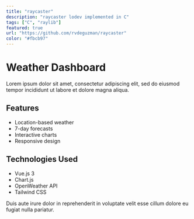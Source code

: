 ```yaml
---
title: "raycaster"
description: "raycaster lodev implemented in C"
tags: ["C", "raylib"]
featured: true
url: "https://github.com/rvdeguzman/raycaster"
color: "#fbcb97"
---
```


# Weather Dashboard

Lorem ipsum dolor sit amet, consectetur adipiscing elit, sed do eiusmod tempor incididunt ut labore et dolore magna aliqua.

## Features

- Location-based weather
- 7-day forecasts
- Interactive charts
- Responsive design

## Technologies Used

- Vue.js 3
- Chart.js
- OpenWeather API
- Tailwind CSS

Duis aute irure dolor in reprehenderit in voluptate velit esse cillum dolore eu fugiat nulla pariatur.

